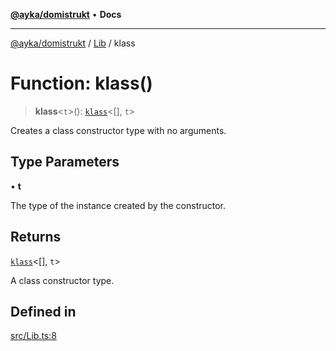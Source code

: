 [**@ayka/domistrukt**](../../../README.md) • **Docs**

***

[@ayka/domistrukt](../../../globals.md) / [Lib](../README.md) / klass

# Function: klass()

> **klass**\<`t`\>(): [`klass`](../../Types/type-aliases/klass.md)\<[], `t`\>

Creates a class constructor type with no arguments.

## Type Parameters

• **t**

The type of the instance created by the constructor.

## Returns

[`klass`](../../Types/type-aliases/klass.md)\<[], `t`\>

A class constructor type.

## Defined in

[src/Lib.ts:8](https://github.com/AndreyMork/domistrukt/blob/afa9cf17027abfba6baa33ec45e8c09e6e425aa7/src/Lib.ts#L8)
